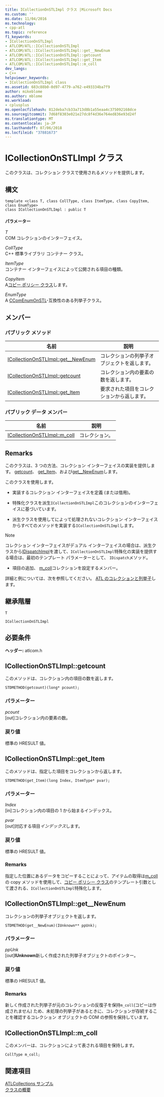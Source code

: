 ```yaml
---
title: ICollectionOnSTLImpl クラス |Microsoft Docs
ms.custom: ''
ms.date: 11/04/2016
ms.technology:
- cpp-atl
ms.topic: reference
f1_keywords:
- ICollectionOnSTLImpl
- ATLCOM/ATL::ICollectionOnSTLImpl
- ATLCOM/ATL::ICollectionOnSTLImpl::get__NewEnum
- ATLCOM/ATL::ICollectionOnSTLImpl::getcount
- ATLCOM/ATL::ICollectionOnSTLImpl::get_Item
- ATLCOM/ATL::ICollectionOnSTLImpl::m_coll
dev_langs:
- C++
helpviewer_keywords:
- ICollectionOnSTLImpl class
ms.assetid: 683c88b0-0d97-4779-a762-e493334ba7f9
author: mikeblome
ms.author: mblome
ms.workload:
- cplusplus
ms.openlocfilehash: 812deba7cb33a713d8b1a55eaa4c375092168dce
ms.sourcegitcommit: 7d68f8303e021e27dc8f4d36e764ed836e93d24f
ms.translationtype: MT
ms.contentlocale: ja-JP
ms.lasthandoff: 07/06/2018
ms.locfileid: "37881673"
---
```

# <a name="icollectiononstlimpl-class"></a>ICollectionOnSTLImpl クラス
このクラスは、コレクション クラスで使用されるメソッドを提供します。  
  
## <a name="syntax"></a>構文  
  
```
template <class T, class CollType, class ItemType, class CopyItem, class EnumType>  
class ICollectionOnSTLImpl : public T
```  
  
#### <a name="parameters"></a>パラメーター  
 *T*  
 COM コレクションのインターフェイス。  
  
 *CollType*  
 C++ 標準ライブラリ コンテナー クラス。  
  
 *ItemType*  
 コンテナー インターフェイスによって公開される項目の種類。  
  
 *CopyItem*  
 A[コピー ポリシー クラス](../../atl/atl-copy-policy-classes.md)します。  
  
 *EnumType*  
 A [CComEnumOnSTL](../../atl/reference/ccomenumonstl-class.md)-互換性のある列挙子クラス。  
  
## <a name="members"></a>メンバー  
  
### <a name="public-methods"></a>パブリック メソッド  
  
|名前|説明|  
|----------|-----------------|  
|[ICollectionOnSTLImpl::get__NewEnum](#newenum)|コレクションの列挙子オブジェクトを返します。|  
|[ICollectionOnSTLImpl::getcount](#get_count)|コレクション内の要素の数を返します。|  
|[ICollectionOnSTLImpl::get_Item](#get_item)|要求された項目をコレクションから返します。|  
  
### <a name="public-data-members"></a>パブリック データ メンバー  
  
|名前|説明|  
|----------|-----------------|  
|[ICollectionOnSTLImpl::m_coll](#m_coll)|コレクション。|  
  
## <a name="remarks"></a>Remarks  
 このクラスは、3 つの方法、コレクション インターフェイスの実装を提供します。 [getcount](#get_count)、 [get_Item](#get_item)、および[get__NewEnum](#newenum)します。  
  
 このクラスを使用します。  
  
-   実装するコレクション インターフェイスを定義 (または借用)。  
  
-   特殊化クラスを派生`ICollectionOnSTLImpl`このコレクションのインターフェイスに基づいています。  
  
-   派生クラスを使用してによって処理されないコレクション インターフェイスからすべてのメソッドを実装する`ICollectionOnSTLImpl`します。  
  
> [!NOTE]
>  コレクション インターフェイスがデュアル インターフェイスの場合は、派生クラスから[IDispatchImpl](../../atl/reference/idispatchimpl-class.md)を渡して、`ICollectionOnSTLImpl`特殊化の実装を提供する場合は、最初のテンプレート パラメーターとして、 `IDispatch`メソッド。  
  
-   項目の追加、 [m_coll](#m_coll)コレクションを設定するメンバー。  
  
 詳細と例については、次を参照してください。 [ATL のコレクションと列挙子](../../atl/atl-collections-and-enumerators.md)します。  
  
## <a name="inheritance-hierarchy"></a>継承階層  
 `T`  
  
 `ICollectionOnSTLImpl`  
  
## <a name="requirements"></a>必要条件  
 **ヘッダー:** atlcom.h  
  
##  <a name="get_count"></a>  ICollectionOnSTLImpl::getcount  
 このメソッドは、コレクション内の項目の数を返します。  
  
```
STDMETHOD(getcount)(long* pcount);
```  
  
### <a name="parameters"></a>パラメーター  
 *pcount*  
 [out]コレクション内の要素の数。  
  
### <a name="return-value"></a>戻り値  
 標準の HRESULT 値。  
  
##  <a name="get_item"></a>  ICollectionOnSTLImpl::get_Item  
 このメソッドは、指定した項目をコレクションから返します。  
  
```
STDMETHOD(get_Item)(long Index, ItemType* pvar);
```  
  
### <a name="parameters"></a>パラメーター  
 *Index*  
 [in]コレクション内の項目の 1 から始まるインデックス。  
  
 *pvar*  
 [out]対応する項目*インデックス*します。  
  
### <a name="return-value"></a>戻り値  
 標準の HRESULT 値。  
  
### <a name="remarks"></a>Remarks  
 指定した位置にあるデータをコピーすることによって、アイテムの取得は[m_coll](#m_coll)の copy メソッドを使用して、[コピー ポリシー クラス](../../atl/atl-copy-policy-classes.md)のテンプレート引数として渡される、`ICollectionOnSTLImpl`特殊化します。  
  
##  <a name="newenum"></a>  ICollectionOnSTLImpl::get__NewEnum  
 コレクションの列挙子オブジェクトを返します。  
  
```
STDMETHOD(get__NewEnum)(IUnknown** ppUnk);
```  
  
### <a name="parameters"></a>パラメーター  
 *ppUnk*  
 [out]**IUnknown**新しく作成された列挙子オブジェクトのポインター。  
  
### <a name="return-value"></a>戻り値  
 標準の HRESULT 値。  
  
### <a name="remarks"></a>Remarks  
 新しく作成された列挙子が元のコレクションの反復子を保持`m_coll`(コピーは作成されません) ため、未処理の列挙子があるときに、コレクションが存続することを確認するコレクション オブジェクトの COM の参照を保持しています。  
  
##  <a name="m_coll"></a>  ICollectionOnSTLImpl::m_coll  
 このメンバーは、コレクションによって表される項目を保持します。  
  
```
CollType m_coll;
```  
  
## <a name="see-also"></a>関連項目  
 [ATLCollections サンプル](../../visual-cpp-samples.md)   
 [クラスの概要](../../atl/atl-class-overview.md)
